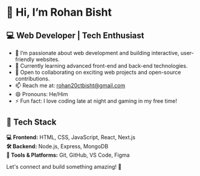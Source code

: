 # 👋 Hi, I’m Rohan Bisht
## 💻 Web Developer | Tech Enthusiast  

- 👀 I’m passionate about web development and building interactive, user-friendly websites.  
- 🌱 Currently learning advanced front-end and back-end technologies.  
- 💞️ Open to collaborating on exciting web projects and open-source contributions.  
- 📫 Reach me at: rohan20ctbisht@gmail.com  
- 😄 Pronouns: He/Him  
- ⚡ Fun fact: I love coding late at night and gaming in my free time!  

## 🚀 Tech Stack  
**💻 Frontend:** HTML, CSS, JavaScript, React, Next.js  
**🛠️ Backend:** Node.js, Express, MongoDB  
**🎨 Tools & Platforms:** Git, GitHub, VS Code, Figma  

Let's connect and build something amazing! 🚀  


